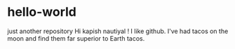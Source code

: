 # hello-world
just another repository
Hi kapish nautiyal !
I like github.
I've had tacos on the moon and find them far superior to Earth tacos.
